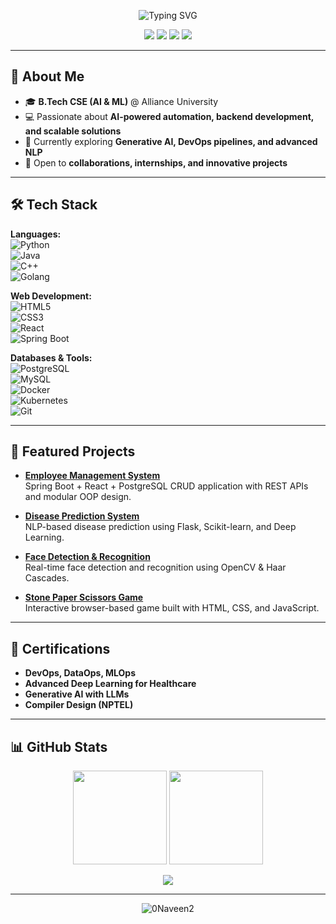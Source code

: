 <!-- Banner / Header -->
<p align="center">
  <img src="https://readme-typing-svg.herokuapp.com?font=Fira+Code&size=24&pause=1000&color=00F7FF&center=true&vCenter=true&width=500&lines=Hi+there!+👋;I'm+Naveen+Kumar;AI%2FML+Engineer+%7C+Problem+Solver;Always+Learning+New+Tech!" alt="Typing SVG" />
</p>

<!-- Social Links -->
<p align="center">
  <a href="https://0naveen2.github.io/naveen.github.io/"><img src="https://img.shields.io/badge/Portfolio-%2300C7B7.svg?&style=for-the-badge&logo=web&logoColor=white" /></a>
  <a href="http://www.linkedin.com/in/naveenkk211"><img src="https://img.shields.io/badge/LinkedIn-%230077B5.svg?&style=for-the-badge&logo=linkedin&logoColor=white" /></a>
  <a href="https://github.com/0Naveen2"><img src="https://img.shields.io/badge/GitHub-%23181717.svg?&style=for-the-badge&logo=github&logoColor=white" /></a>
  <a href="https://leetcode.com/u/NAFTfBr440/"><img src="https://img.shields.io/badge/LeetCode-%23FFA116.svg?&style=for-the-badge&logo=leetcode&logoColor=white" /></a>
</p>

---

## 🚀 About Me  
- 🎓 **B.Tech CSE (AI & ML)** @ Alliance University  
- 💻 Passionate about **AI-powered automation, backend development, and scalable solutions**  
- 🌱 Currently exploring **Generative AI, DevOps pipelines, and advanced NLP**  
- 🤝 Open to **collaborations, internships, and innovative projects**  

---

## 🛠 Tech Stack  

**Languages:**  
![Python](https://img.shields.io/badge/Python-%233776AB.svg?style=for-the-badge&logo=python&logoColor=white)  
![Java](https://img.shields.io/badge/Java-%23ED8B00.svg?style=for-the-badge&logo=java&logoColor=white)  
![C++](https://img.shields.io/badge/C++-%2300599C.svg?style=for-the-badge&logo=c%2B%2B&logoColor=white)  
![Golang](https://img.shields.io/badge/Go-%2300ADD8.svg?style=for-the-badge&logo=go&logoColor=white)  

**Web Development:**  
![HTML5](https://img.shields.io/badge/HTML5-%23E34F26.svg?style=for-the-badge&logo=html5&logoColor=white)  
![CSS3](https://img.shields.io/badge/CSS3-%231572B6.svg?style=for-the-badge&logo=css3&logoColor=white)  
![React](https://img.shields.io/badge/React-%2361DAFB.svg?style=for-the-badge&logo=react&logoColor=black)  
![Spring Boot](https://img.shields.io/badge/Spring%20Boot-%236DB33F.svg?style=for-the-badge&logo=springboot&logoColor=white)  

**Databases & Tools:**  
![PostgreSQL](https://img.shields.io/badge/PostgreSQL-%23336791.svg?style=for-the-badge&logo=postgresql&logoColor=white)  
![MySQL](https://img.shields.io/badge/MySQL-%2300f.svg?style=for-the-badge&logo=mysql&logoColor=white)  
![Docker](https://img.shields.io/badge/Docker-%232496ED.svg?style=for-the-badge&logo=docker&logoColor=white)  
![Kubernetes](https://img.shields.io/badge/Kubernetes-%23326CE5.svg?style=for-the-badge&logo=kubernetes&logoColor=white)  
![Git](https://img.shields.io/badge/Git-%23F05033.svg?style=for-the-badge&logo=git&logoColor=white)  

---

## 📌 Featured Projects  

- **[Employee Management System](https://github.com/0Naveen2/Employee_Data-spring-react-postgreeSql-)**  
  Spring Boot + React + PostgreSQL CRUD application with REST APIs and modular OOP design.

- **[Disease Prediction System](https://github.com/0Naveen2/Diabetes_prediction_project)**  
  NLP-based disease prediction using Flask, Scikit-learn, and Deep Learning.

- **[Face Detection & Recognition](https://github.com/0Naveen2/Face-Mask-Detection)**  
  Real-time face detection and recognition using OpenCV & Haar Cascades.

- **[Stone Paper Scissors Game](https://0naveen2.github.io/Stone-Paper-and-Scissors/)**  
  Interactive browser-based game built with HTML, CSS, and JavaScript.

---

## 📜 Certifications  

- **DevOps, DataOps, MLOps**  
- **Advanced Deep Learning for Healthcare**  
- **Generative AI with LLMs**  
- **Compiler Design (NPTEL)**  

---

## 📊 GitHub Stats  

<p align="center">
  <img src="https://github-readme-stats.vercel.app/api?username=0Naveen2&show_icons=true&theme=tokyonight" height="150" />
  <img src="https://github-readme-streak-stats.herokuapp.com/?user=0Naveen2&theme=tokyonight" height="150" />
</p>
<p align="center">
  <img src="https://github-readme-activity-graph.vercel.app/graph?username=0Naveen2&theme=react-dark&hide_border=true" />
</p>

---

<p align="center"> 
  <img src="https://komarev.com/ghpvc/?username=0Naveen2&label=Profile%20Views&color=0e75b6&style=flat" alt="0Naveen2" /> 
</p>
